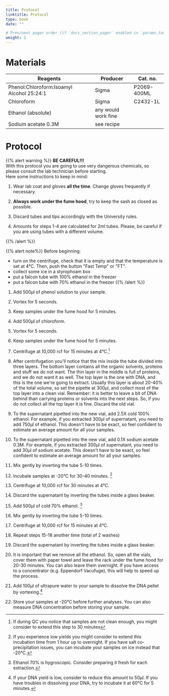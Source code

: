 ```yaml
---
title: Protocol
linktitle: Protocol
type: book
date: ""

# Prev/next pager order (if `docs_section_pager` enabled in `params.toml`)
weight: 1
---
```


# Materials

| Reagents                                  | Producer            | Cat. no.     |
| ----------------------------------------- | ------------------- | ------------ |
| Phenol:Chloroform:Isoamyl Alcohol 25:24:1 | Sigma               | P2069-400ML  |
| Chloroform                                | Sigma               | C2432-1L     |
| Ethanol (absolute)                        | any would work fine |              |
| Sodium acetate 0.3M                       | see recipe          |              |

# Protocol

{{% alert warning %}}
**BE CAREFUL!!!** <br/>
With this protocol you are going to use very dangerous chemicals, so please consult the lab technician before starting. <br/>
Here some instructions to keep in mind:
1. Wear lab coat and gloves **all the time**. Change gloves frequently if necessary.

2. **Always work under the fume hood**, try to keep the sash as closed as possible.

3. Discard tubes and tips accordingly with the University rules.

4. Amounts for steps 1-4 are calculated for 2ml tubes. Please, be careful if you are using tubes with a different volume.

  {{% /alert %}}

{{% alert note%}}
Before beginning:
- turn on the centrifuge, check that it is empty and that the temperature is set at 4°C. Then, push the button "Fast Temp" or "FT".
- collect some ice in a styrophoam box
- put a falcon tube with 100% ethanol in the freezer
- put a falcon tube with 70% ethanol in the freezer
  {{% /alert %}}

1. Add 500µl of phenol solution to your sample.

2. Vortex for 5 seconds.

3. Keep samples under the fume hood for 5 minutes.

4. Add 500µl of chloroform.

5. Vortex for 5 seconds.

6. Keep samples under the fume hood for 5 minutes.

7. Centrifuge at 10,000 rcf for 15 minutes at 4°C.[^1]

8. After centrifugation you'll notice that the mix inside the tube divided into three layers. The bottom layer contains all the organic solvents, proteins and stuff we do not want. The thin layer in the middle is full of proteins, and we do not want it as well. The top layer is the one with DNA, and this is the one we're going to extract. Usually this layer is about 20-40% of the total volume, so set the pipette at 300µl, and collect most of the top layer into a clean vial. Remember: it is better to leave a bit of DNA behind than carrying proteins or solvents into the next steps. So, if you do not collect all the top layer it is fine. Discard the old vial.

9. To the supernatant pipetted into the new vial, add 2.5X cold 100% ethanol. For example, if you extracted 300µl of supernatant, you need to add 750µl of ethanol. This doesn't have to be exact, so feel confident to estimate an average amount for all your samples.

10. To the supernatant pipetted into the new vial, add 0.1X sodium acetate 0.3M. For example, if you extracted 300µl of supernatant, you need to add 30µl of sodium acetate. This doesn't have to be exact, so feel confident to estimate an average amount for all your samples.

11. Mix gently by inverting the tube 5-10 times.

12. Incubate samples at -20°C for 30-40 minutes. [^2]

13. Centrifuge at 10,000 rcf for 30 minutes at 4°C.

14. Discard the supernatant by inverting the tubes inside a glass beaker.

15. Add 500µl of cold 70% ethanol. [^3]

16. Mix gently by inverting the tube 5-10 times.

17. Centrifuge at 10,000 rcf for 15 minutes at 4°C.

18. Repeat steps 15-18 another time (total of 2 washes)

19. Discard the supernatant by inverting the tubes inside a glass beaker.

20. It is important that we remove all the ethanol. So, open all the vials, cover them with paper towel and leave the rack under the fume hood for 20-30 minutes. You can also leave them overnight. If you have access to a concentrator (e.g. Eppendorf Vacufuge), this will help to speed up the process.

21. Add 100µl of ultrapure water to your sample to dissolve the DNA pellet by vortexing.[^4]

22. Store your samples at -20°C before further analyses. You can also measure DNA concentration before storing your sample.

    

[^1]: If during QC you notice that samples are not clean enough, you might consider to extend this step to 30 minutes
[^2]: If you experience low yields you might consider to extend this incubation time from 1 hour up to overnight. If you have salt co-precipitation issues, you can incubate your samples on ice instead that -20°C.
[^3]: Ethanol 70% is hygroscopic. Consider preparing it fresh for each extraction.
[^4]:  If your DNA yield is low, consider to reduce this amount to 50µl. If you have troubles in dissolving your DNA, try to incubate it at 60°C for 5 minutes.

